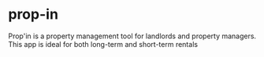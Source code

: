 # prop-in
Prop'in is a property management tool for landlords and property managers. This app is ideal for both long-term and short-term rentals
